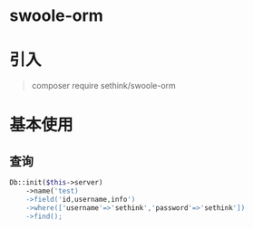 # swoole-orm

# 引入
>composer require sethink/swoole-orm

# 基本使用
## 查询
```php
Db::init($this->server)
    ->name('test)
    ->field('id,username,info')
    ->where(['username'=>'sethink','password'=>'sethink'])
    ->find();
```

